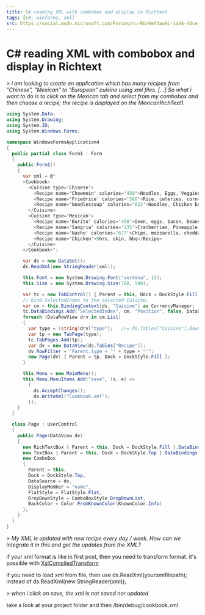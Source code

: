 ```yaml
---
title: C# reading XML with combobox and display in Richtext
tags: [c#, winforms, xml]
src: https://social.msdn.microsoft.com/Forums/ru-RU/0efdaa9c-1a44-46ce-8f50-b00010c5d9b3/c-reading-xml-with-combobox-and-display-in-richtext?forum=winforms
---
```

# C# reading XML with combobox and display in Richtext
*> i am looking to create an application which has many recipes from "Chinese", "Mexican" to "European" cuisine using xml files. [...] So what i want to do is to click on the Mexican tab and select from my combobox and then choose a recipe; the recipe is displayed on the MexicanRichText1.*
```c#
using System.Data;
using System.Drawing;
using System.IO;
using System.Windows.Forms;

namespace WindowsFormsApplication4
{
  public partial class Form1 : Form
  {
    public Form1()
    {
      var xml = @"
      <Cookbook>
        <Cuisine type='Chinese'>
          <Recipe name='Chowmein' calories='450'>Noodles, Eggs, Veggies</Recipe>
          <Recipe name='Friedrice' calories='560'>Rice, celeries, corn</Recipe>
          <Recipe name='Noodlessoup' calories='622'>Noodles, Chicken broth, 2 spoons of salt, 5 minutes</Recipe>
        </Cuisine>
        <Cuisine type='Mexican'>
          <Recipe name='Burito' calories='450'>Oven, eggs, bacon, beans</Recipe>
          <Recipe name='Sangria' calories='135'>Cranberries, Pineapple, juice</Recipe>
          <Recipe name='Nacho' calories='677'>Chips, mozzarella, cheddar, frieds, bacon</Recipe>
          <Recipe name='Chicken'>5hrs, skin, bbq</Recipe>
        </Cuisine>
      </Cookbook>";

      var ds = new DataSet();
      ds.ReadXml(new StringReader(xml));

      this.Font = new System.Drawing.Font("verdana", 12);
      this.Size = new System.Drawing.Size(700, 500);

      var tc = new TabControl() { Parent = this, Dock = DockStyle.Fill };
      // bind SelectedIndex to the selected Cuisine;
      var cm = this.BindingContext[ds, "Cuisine"] as CurrencyManager;
      tc.DataBindings.Add("SelectedIndex", cm, "Position", false, DataSourceUpdateMode.OnPropertyChanged);
      foreach (DataRowView drv in cm.List)
      {
        var type = (string)drv["type"];   //= ds.Tables["Cuisine"].Rows[*]["type"]
        var tp = new TabPage(type);
        tc.TabPages.Add(tp);
        var dv = new DataView(ds.Tables["Recipe"]);
        dv.RowFilter = "Parent.type = '" + type + "'";
        new Page(dv) { Parent = tp, Dock = DockStyle.Fill };
      }

      this.Menu = new MainMenu();
      this.Menu.MenuItems.Add("save", (s, e) => 
        {
          ds.AcceptChanges();
          ds.WriteXml("Cookbook.xml");
        });
    }
  }

  class Page : UserControl
  {
    public Page(DataView dv)
    {
      new RichTextBox { Parent = this, Dock = DockStyle.Fill }.DataBindings.Add("Text", dv, "Recipe_text");
      new TextBox { Parent = this, Dock = DockStyle.Top }.DataBindings.Add("Text", dv, "calories");
      new ComboBox
      {
        Parent = this,
        Dock = DockStyle.Top,
        DataSource = dv,
        DisplayMember = "name",
        FlatStyle = FlatStyle.Flat,
        DropDownStyle = ComboBoxStyle.DropDownList,
        BackColor = Color.FromKnownColor(KnownColor.Info)
      };
    }
  }
}
```
*> My XML is updated with new recipe every day / week. How can we integrate it in this and get the updates from the XML?*

if your xml format is like in first post, then you need to transform format. 
it's possible with [XslCompiledTransform](http://msdn.microsoft.com/en-us/library/system.xml.xsl.xslcompiledtransform.aspx)
 
if you need to load xml from file, then use ds.ReadXml(yourxmlfilepath);
instead of ds.ReadXml(new StringReader(xml)); 

*> when i click on save, the xml is not saved nor updated*

take a look at your project folder and then /bin/debug/cookbook.xml